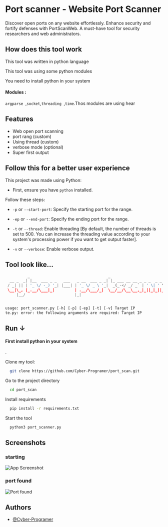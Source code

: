 
# Port scanner - Website Port Scanner

Discover open ports on any website effortlessly. Enhance security and fortify defenses with PortScanWeb. A must-have tool for security researchers and web administrators.
## How does this tool work

This tool was written in python language


This tool was using some python modules

You need to install python in your system

#### Modules :
 `argparse `,`socket`,`threading `,`time`.Thos modules are using hear
## Features
- Web open port scanning
- port rang (custom)
- Using thread (custom)
- verbose mode (optional)
- Super first output

## Follow this for a better user experience

This project was made using Python:

- First, ensure you have `python` installed.

Follow these steps:

- `-p` or `--start-port`: Specify the starting port for the range.

- `-ep` or `--end-port`: Specify the ending port for the range.

- `-t` or `--thread`: Enable threading [By default, the number of threads is set to 500. You can increase the threading value according to your system's processing power if you want to get output faster].

- `-v` or `--verbose`: Enable verbose output.

## Tool look like...

```python
          _                                   _
  __ _  _| |__  ___ _ _   ___   _ __  ___ _ _| |_ ___ __ __ _ _ _  _ _  ___ _ _
 / _| || | '_ \/ -_) '_| |___| | '_ \/ _ \ '_|  _(_-</ _/ _` | ' \| ' \/ -_) '_|
 \__|\_, |_.__/\___|_|         | .__/\___/_|  \__/__/\__\__,_|_||_|_||_\___|_|
     |__/                      |_|


usage: port_scanner.py [-h] [-p] [-ep] [-t] [-v] Target IP
te.py: error: the following arguments are required: Target IP
```


## Run &#8595;

#### First install python in your system
.

Clone my tool:

```bash
  git clone https://github.com/Cyber-Programer/port_scan.git
```

Go to the project directory

```bash
  cd port_scan
```

Install requirements

```bash
  pip install -r requirements.txt
```

Start the tool

```bash
  python3 port_scanner.py
```


## Screenshots

### starting 
![App Screenshot](https://i.postimg.cc/d03PLdY2/Capture.png)

### port found
![Port found](https://i.postimg.cc/DyQcRyNL/Capture2.png)
## Authors

- [@Cyber-Programer](https://www.github.com/Cyber-Programer)

